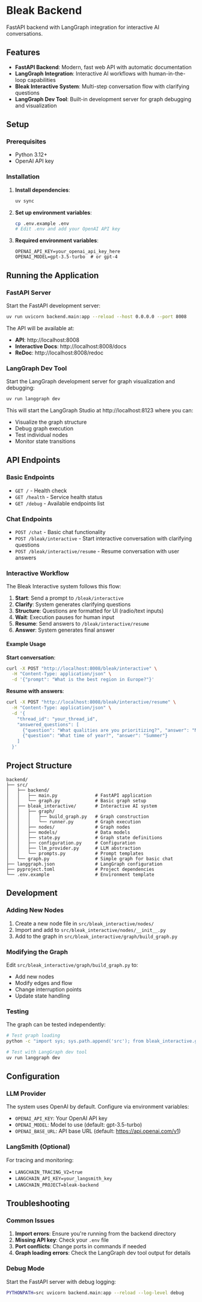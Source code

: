 # Bleak Backend

FastAPI backend with LangGraph integration for interactive AI conversations.

## Features

- **FastAPI Backend**: Modern, fast web API with automatic documentation
- **LangGraph Integration**: Interactive AI workflows with human-in-the-loop capabilities
- **Bleak Interactive System**: Multi-step conversation flow with clarifying questions
- **LangGraph Dev Tool**: Built-in development server for graph debugging and visualization

## Setup

### Prerequisites

- Python 3.12+
- OpenAI API key

### Installation

1. **Install dependencies**:

   ```bash
   uv sync
   ```

2. **Set up environment variables**:

   ```bash
   cp .env.example .env
   # Edit .env and add your OpenAI API key
   ```

3. **Required environment variables**:
   ```
   OPENAI_API_KEY=your_openai_api_key_here
   OPENAI_MODEL=gpt-3.5-turbo  # or gpt-4
   ```

## Running the Application

### FastAPI Server

Start the FastAPI development server:

```bash
uv run uvicorn backend.main:app --reload --host 0.0.0.0 --port 8008
```

The API will be available at:

- **API**: http://localhost:8008
- **Interactive Docs**: http://localhost:8008/docs
- **ReDoc**: http://localhost:8008/redoc

### LangGraph Dev Tool

Start the LangGraph development server for graph visualization and debugging:

```bash
uv run langgraph dev
```

This will start the LangGraph Studio at http://localhost:8123 where you can:

- Visualize the graph structure
- Debug graph execution
- Test individual nodes
- Monitor state transitions

## API Endpoints

### Basic Endpoints

- `GET /` - Health check
- `GET /health` - Service health status
- `GET /debug` - Available endpoints list

### Chat Endpoints

- `POST /chat` - Basic chat functionality
- `POST /bleak/interactive` - Start interactive conversation with clarifying questions
- `POST /bleak/interactive/resume` - Resume conversation with user answers

### Interactive Workflow

The Bleak Interactive system follows this flow:

1. **Start**: Send a prompt to `/bleak/interactive`
2. **Clarify**: System generates clarifying questions
3. **Structure**: Questions are formatted for UI (radio/text inputs)
4. **Wait**: Execution pauses for human input
5. **Resume**: Send answers to `/bleak/interactive/resume`
6. **Answer**: System generates final answer

#### Example Usage

**Start conversation**:

```bash
curl -X POST "http://localhost:8008/bleak/interactive" \
  -H "Content-Type: application/json" \
  -d '{"prompt": "What is the best region in Europe?"}'
```

**Resume with answers**:

```bash
curl -X POST "http://localhost:8008/bleak/interactive/resume" \
  -H "Content-Type: application/json" \
  -d '{
    "thread_id": "your_thread_id",
    "answered_questions": [
      {"question": "What qualities are you prioritizing?", "answer": "Natural beauty and affordability"},
      {"question": "What time of year?", "answer": "Summer"}
    ]
  }'
```

## Project Structure

```
backend/
├── src/
│   ├── backend/
│   │   ├── main.py              # FastAPI application
│   │   └── graph.py             # Basic graph setup
│   ├── bleak_interactive/       # Interactive AI system
│   │   ├── graph/
│   │   │   ├── build_graph.py   # Graph construction
│   │   │   └── runner.py        # Graph execution
│   │   ├── nodes/               # Graph nodes
│   │   ├── models/              # Data models
│   │   ├── state.py             # Graph state definitions
│   │   ├── configuration.py     # Configuration
│   │   ├── llm_provider.py      # LLM abstraction
│   │   └── prompts.py           # Prompt templates
│   └── graph.py                 # Simple graph for basic chat
├── langgraph.json               # LangGraph configuration
├── pyproject.toml               # Project dependencies
└── .env.example                 # Environment template
```

## Development

### Adding New Nodes

1. Create a new node file in `src/bleak_interactive/nodes/`
2. Import and add to `src/bleak_interactive/nodes/__init__.py`
3. Add to the graph in `src/bleak_interactive/graph/build_graph.py`

### Modifying the Graph

Edit `src/bleak_interactive/graph/build_graph.py` to:

- Add new nodes
- Modify edges and flow
- Change interruption points
- Update state handling

### Testing

The graph can be tested independently:

```bash
# Test graph loading
python -c "import sys; sys.path.append('src'); from bleak_interactive.graph.build_graph import graph; print('Graph loaded successfully')"

# Test with LangGraph dev tool
uv run langgraph dev
```

## Configuration

### LLM Provider

The system uses OpenAI by default. Configure via environment variables:

- `OPENAI_API_KEY`: Your OpenAI API key
- `OPENAI_MODEL`: Model to use (default: gpt-3.5-turbo)
- `OPENAI_BASE_URL`: API base URL (default: https://api.openai.com/v1)

### LangSmith (Optional)

For tracing and monitoring:

- `LANGCHAIN_TRACING_V2=true`
- `LANGCHAIN_API_KEY=your_langsmith_key`
- `LANGCHAIN_PROJECT=bleak-backend`

## Troubleshooting

### Common Issues

1. **Import errors**: Ensure you're running from the backend directory
2. **Missing API key**: Check your `.env` file
3. **Port conflicts**: Change ports in commands if needed
4. **Graph loading errors**: Check the LangGraph dev tool output for details

### Debug Mode

Start the FastAPI server with debug logging:

```bash
PYTHONPATH=src uvicorn backend.main:app --reload --log-level debug
```
